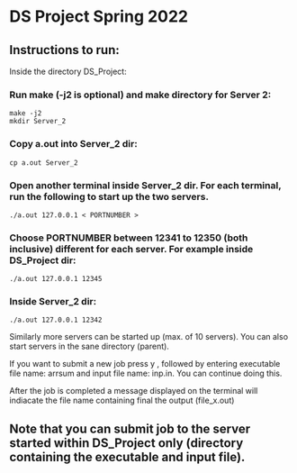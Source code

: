 # DS Project Spring 2022

## Instructions to run:

Inside the directory DS_Project:

### Run make (-j2 is optional) and make directory for Server 2:
```
make -j2
mkdir Server_2
```
### Copy a.out into Server_2 dir:
```
cp a.out Server_2
```
### Open another terminal inside Server_2 dir. For each terminal, run the following to start up the two servers. 
```
./a.out 127.0.0.1 < PORTNUMBER >
```
### Choose PORTNUMBER between 12341 to 12350 (both inclusive) different for each server. For example inside DS_Project dir:
```
./a.out 127.0.0.1 12345
```
### Inside Server_2 dir:
```
./a.out 127.0.0.1 12342
```
Similarly more servers can be started up (max. of 10 servers). You can also start servers in the sane directory (parent).

If you want to submit a new job press y , followed by entering executable file name: arrsum and input file name: inp.in. You can continue doing this. 

After the job is completed a message displayed on the terminal will indiacate the file name containing final the output (file_x.out)

## Note that you can submit job to the server started within DS_Project only (directory containing the executable and input file).



